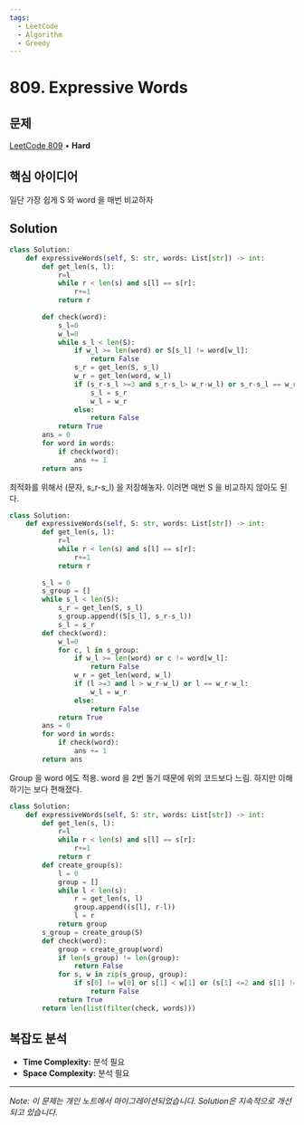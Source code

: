 ```yaml
---
tags:
  - LeetCode
  - Algorithm
  - Greedy
---
```


# 809. Expressive Words

## 문제

[LeetCode 809](https://leetcode.com/problems/expressive-words/) • **Hard**

## 핵심 아이디어

일단 가장 쉽게 S 와 word 을 매번 비교하자

## Solution

```python
class Solution:
    def expressiveWords(self, S: str, words: List[str]) -> int:
        def get_len(s, l):
            r=l
            while r < len(s) and s[l] == s[r]:
                r+=1
            return r
        
        def check(word):
            s_l=0
            w_l=0
            while s_l < len(S):
                if w_l >= len(word) or S[s_l] != word[w_l]:
                    return False
                s_r = get_len(S, s_l)
                w_r = get_len(word, w_l)
                if (s_r-s_l >=3 and s_r-s_l> w_r-w_l) or s_r-s_l == w_r-w_l:
                    s_l = s_r
                    w_l = w_r
                else:
                    return False
            return True
        ans = 0
        for word in words:
            if check(word):
                ans += 1
        return ans
```

최적화를 위해서 (문자, s_r-s_l) 을 저장해놓자. 이러면 매번 S 을 비교하지 않아도 된다.

```python
class Solution:
    def expressiveWords(self, S: str, words: List[str]) -> int:
        def get_len(s, l):
            r=l
            while r < len(s) and s[l] == s[r]:
                r+=1
            return r
        
        s_l = 0
        s_group = []
        while s_l < len(S):
            s_r = get_len(S, s_l)
            s_group.append((S[s_l], s_r-s_l))
            s_l = s_r
        def check(word):
            w_l=0
            for c, l in s_group:
                if w_l >= len(word) or c != word[w_l]:
                    return False
                w_r = get_len(word, w_l)
                if (l >=3 and l > w_r-w_l) or l == w_r-w_l:
                    w_l = w_r
                else:
                    return False
            return True
        ans = 0
        for word in words:
            if check(word):
                ans += 1
        return ans
```

Group 을 word 에도 적용. word 을 2번 돌기 때문에 위의 코드보다 느림. 하지만 이해하기는 보다 편해졌다.

```python
class Solution:
    def expressiveWords(self, S: str, words: List[str]) -> int:
        def get_len(s, l):
            r=l
            while r < len(s) and s[l] == s[r]:
                r+=1
            return r
        def create_group(s):
            l = 0
            group = []
            while l < len(s):
                r = get_len(s, l)
                group.append((s[l], r-l))
                l = r
            return group
        s_group = create_group(S)
        def check(word):
            group = create_group(word)
            if len(s_group) != len(group):
                return False
            for s, w in zip(s_group, group):
                if s[0] != w[0] or s[1] < w[1] or (s[1] <=2 and s[1] != w[1]):
                    return False
            return True
        return len(list(filter(check, words)))
```

## 복잡도 분석

- **Time Complexity:** 분석 필요
- **Space Complexity:** 분석 필요

---

*Note: 이 문제는 개인 노트에서 마이그레이션되었습니다. Solution은 지속적으로 개선되고 있습니다.*
